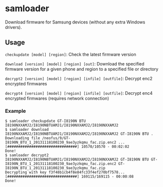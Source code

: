 # samloader
Download firmware for Samsung devices (without any extra Windows drivers).
## Usage
`checkupdate [model] [region]`: Check the latest firmware version

`download [version] [model] [region] [out]`: Download the specified firmware version for a given phone and region to a specified file or directory

`decrypt2 [version] [model] [region] [infile] [outfile]`: Decrypt enc2 encrypted firmwares

`decrypt4 [version] [model] [region] [infile] [outfile]`: Decrypt enc4 encrypted firmwares (requires network connection)
### Example
```
$ samloader checkupdate GT-I8190N BTU
I8190NXXAMJ2/I8190NBTUAMJ1/I8190NXXAMJ2/I8190NXXAMJ2
$ samloader download I8190NXXAMJ2/I8190NBTUAMJ1/I8190NXXAMJ2/I8190NXXAMJ2 GT-I8190N BTU .
Downloading file /neofus/9/GT-I8190N_BTU_1_20131118100230_9ae3yzkqmu_fac.zip.enc2 ...
[################################] 10570/10570 - 00:02:02
Done!
$ samloader decrypt2 I8190NXXAMJ2/I8190NBTUAMJ1/I8190NXXAMJ2/I8190NXXAMJ2 GT-I8190N BTU GT-I8190N_BTU_1_20131118100230_9ae3yzkqmu_fac.zip.enc2 GT-I8190N_BTU_1_20131118100230_9ae3yzkqmu_fac.zip
Decrypting with key f3f48b1cb4f8e84fc33f4ef270bf7578...
[################################] 169115/169115 - 00:00:08
Done!
```
